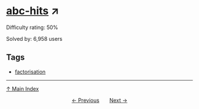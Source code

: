 # [abc-hits](https://projecteuler.net/problem=127) ↗️

Difficulty rating: 50%

Solved by: 6,958 users
## Tags

- [factorisation](../tags/factorisation.md)



---

[↑ Main Index](../README.md)


<div align=center><a href='126.md'>← Previous</a> &nbsp;&nbsp; &nbsp;&nbsp;  <a href='128.md'>Next →</a></div>
